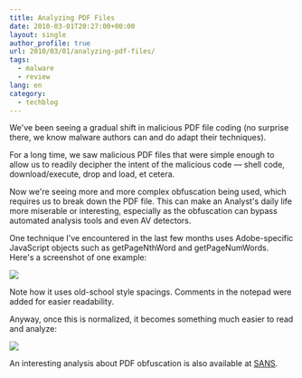 ```yaml
---
title: Analyzing PDF Files
date: 2010-03-01T20:27:00+00:00
layout: single
author_profile: true
url: 2010/03/01/analyzing-pdf-files/
tags:
  - malware
  - review
lang: en
category: 
  - techblog
---
```

We've been seeing a gradual shift in malicious PDF file coding (no surprise there, we know malware authors can and do adapt their techniques).

For a long time, we saw malicious PDF files that were simple enough to allow us to readily decipher the intent of the malicious code — shell code, download/execute, drop and load, et cetera.

Now we're seeing more and more complex obfuscation being used, which requires us to break down the PDF file. This can make an Analyst's daily life more miserable or interesting, especially as the obfuscation can bypass automated analysis tools and even AV detectors.

One technique I've encountered in the last few months uses Adobe-specific JavaScript objects such as getPageNthWord and getPageNumWords. Here's a screenshot of one example:

[![](http://3.bp.blogspot.com/_vaUVXcmC3OI/S4wbq2PZ5MI/AAAAAAAABC0/oc3ugLvzQYw/s640/obfuscated.gif)](http://3.bp.blogspot.com/_vaUVXcmC3OI/S4wbq2PZ5MI/AAAAAAAABC0/oc3ugLvzQYw/s1600-h/obfuscated.gif)

Note how it uses old-school style spacings. Comments in the notepad were added for easier readability.

Anyway, once this is normalized, it becomes something much easier to read and analyze:

[![](http://3.bp.blogspot.com/_vaUVXcmC3OI/S4wbsNxU13I/AAAAAAAABC8/gEcj9mYkffc/s640/normalized.gif)](http://3.bp.blogspot.com/_vaUVXcmC3OI/S4wbsNxU13I/AAAAAAAABC8/gEcj9mYkffc/s1600-h/normalized.gif)

An interesting analysis about PDF obfuscation is also available at [SANS](http://isc.sans.org/diary.html?storyid=7906).
